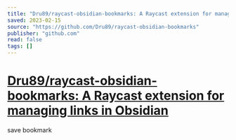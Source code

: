 ```yaml
---
title: "Dru89/raycast-obsidian-bookmarks: A Raycast extension for managing links in Obsidian"
saved: 2023-02-15
source: "https://github.com/Dru89/raycast-obsidian-bookmarks"
publisher: "github.com"
read: false
tags: []
---
```


# [Dru89/raycast-obsidian-bookmarks: A Raycast extension for managing links in Obsidian](https://github.com/Dru89/raycast-obsidian-bookmarks)

save bookmark